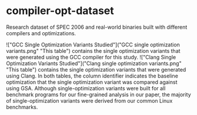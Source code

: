 # compiler-opt-dataset
Research dataset of SPEC 2006 and real-world binaries built with different compilers and optimizations.

!["GCC Single Optimization Variants Studied"]("GCC single optimization variants.png" "This table") contains the single optimization variants that were generated using the GCC compiler for this study. !["Clang Single Optimization Variants Studied"]("Clang single optimization variants.png" "This table")  contains the single optimization variants that were generated using Clang. In both tables, the column identifier indicates the baseline optimization that the single optimization variant was compared against using GSA. Although single-optimization variants were built for all benchmark programs for our fine-grained analysis in our paper, the majority of single-optimization variants were derived from our common Linux benchmarks.
